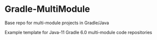 # Gradle-MultiModule
Base repo for multi-module projects in Gradle/Java

Example template for Java-11 Gradle 6.0 multi-module code repositories
